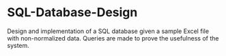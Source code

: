 # SQL-Database-Design
Design and implementation of a SQL database given a sample Excel file with non-normalized data. Queries are made to prove the usefulness of the system.
